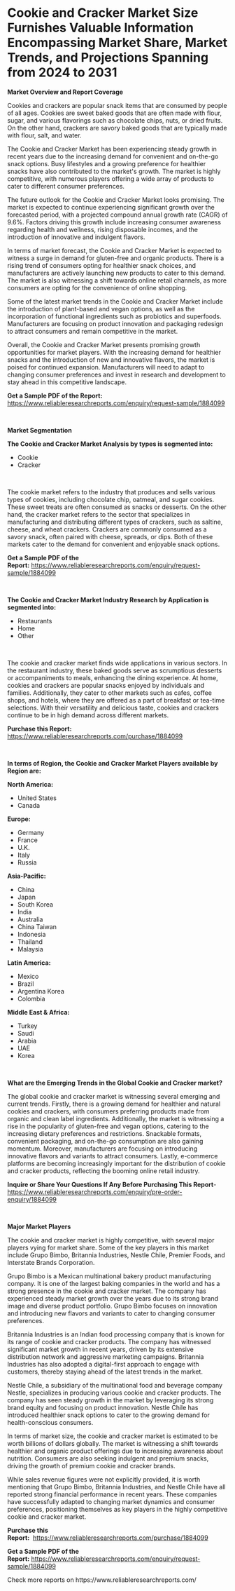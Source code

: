 <p><h1>Cookie and Cracker Market Size Furnishes Valuable Information Encompassing Market Share, Market Trends, and Projections Spanning from 2024 to 2031</h1></p><p><strong>Market Overview and Report Coverage</strong></p>
<p><p>Cookies and crackers are popular snack items that are consumed by people of all ages. Cookies are sweet baked goods that are often made with flour, sugar, and various flavorings such as chocolate chips, nuts, or dried fruits. On the other hand, crackers are savory baked goods that are typically made with flour, salt, and water.</p><p>The Cookie and Cracker Market has been experiencing steady growth in recent years due to the increasing demand for convenient and on-the-go snack options. Busy lifestyles and a growing preference for healthier snacks have also contributed to the market's growth. The market is highly competitive, with numerous players offering a wide array of products to cater to different consumer preferences.</p><p>The future outlook for the Cookie and Cracker Market looks promising. The market is expected to continue experiencing significant growth over the forecasted period, with a projected compound annual growth rate (CAGR) of 9.6%. Factors driving this growth include increasing consumer awareness regarding health and wellness, rising disposable incomes, and the introduction of innovative and indulgent flavors.</p><p>In terms of market forecast, the Cookie and Cracker Market is expected to witness a surge in demand for gluten-free and organic products. There is a rising trend of consumers opting for healthier snack choices, and manufacturers are actively launching new products to cater to this demand. The market is also witnessing a shift towards online retail channels, as more consumers are opting for the convenience of online shopping.</p><p>Some of the latest market trends in the Cookie and Cracker Market include the introduction of plant-based and vegan options, as well as the incorporation of functional ingredients such as probiotics and superfoods. Manufacturers are focusing on product innovation and packaging redesign to attract consumers and remain competitive in the market.</p><p>Overall, the Cookie and Cracker Market presents promising growth opportunities for market players. With the increasing demand for healthier snacks and the introduction of new and innovative flavors, the market is poised for continued expansion. Manufacturers will need to adapt to changing consumer preferences and invest in research and development to stay ahead in this competitive landscape.</p></p>
<p><strong>Get a Sample PDF of the Report:</strong> <a href="https://www.reliableresearchreports.com/enquiry/request-sample/1884099">https://www.reliableresearchreports.com/enquiry/request-sample/1884099</a></p>
<p>&nbsp;</p>
<p><strong>Market Segmentation</strong></p>
<p><strong>The Cookie and Cracker Market Analysis by types is segmented into:</strong></p>
<p><ul><li>Cookie</li><li>Cracker</li></ul></p>
<p>&nbsp;</p>
<p><p>The cookie market refers to the industry that produces and sells various types of cookies, including chocolate chip, oatmeal, and sugar cookies. These sweet treats are often consumed as snacks or desserts. On the other hand, the cracker market refers to the sector that specializes in manufacturing and distributing different types of crackers, such as saltine, cheese, and wheat crackers. Crackers are commonly consumed as a savory snack, often paired with cheese, spreads, or dips. Both of these markets cater to the demand for convenient and enjoyable snack options.</p></p>
<p><strong>Get a Sample PDF of the Report:</strong>&nbsp;<a href="https://www.reliableresearchreports.com/enquiry/request-sample/1884099">https://www.reliableresearchreports.com/enquiry/request-sample/1884099</a></p>
<p>&nbsp;</p>
<p><strong>The Cookie and Cracker Market Industry Research by Application is segmented into:</strong></p>
<p><ul><li>Restaurants</li><li>Home</li><li>Other</li></ul></p>
<p>&nbsp;</p>
<p><p>The cookie and cracker market finds wide applications in various sectors. In the restaurant industry, these baked goods serve as scrumptious desserts or accompaniments to meals, enhancing the dining experience. At home, cookies and crackers are popular snacks enjoyed by individuals and families. Additionally, they cater to other markets such as cafes, coffee shops, and hotels, where they are offered as a part of breakfast or tea-time selections. With their versatility and delicious taste, cookies and crackers continue to be in high demand across different markets.</p></p>
<p><strong>Purchase this Report:</strong>&nbsp; <a href="https://www.reliableresearchreports.com/purchase/1884099">https://www.reliableresearchreports.com/purchase/1884099</a></p>
<p>&nbsp;</p>
<p><strong>In terms of Region, the Cookie and Cracker Market Players available by Region are:</strong></p>
<p>
    <p> <strong> North America: </strong>
        <ul>
            <li>United States</li>
            <li>Canada</li>
        </ul>
        </p> 
    <p> <strong> Europe: </strong>
        <ul>
            <li>Germany</li>
            <li>France</li>
            <li>U.K.</li>
            <li>Italy</li>
            <li>Russia</li>
        </ul>
        </p> 
    <p> <strong> Asia-Pacific: </strong>
        <ul>
            <li>China</li>
            <li>Japan</li>
            <li>South Korea</li>
            <li>India</li>
            <li>Australia</li>
            <li>China Taiwan</li>
            <li>Indonesia</li>
            <li>Thailand</li>
            <li>Malaysia</li>
        </ul>
        </p> 
    <p> <strong> Latin America: </strong>
        <ul>
            <li>Mexico</li>
            <li>Brazil</li>
            <li>Argentina Korea</li>
            <li>Colombia</li>
        </ul>
        </p> 
    <p> <strong> Middle East & Africa: </strong>
        <ul>
            <li>Turkey</li>
            <li>Saudi</li>
            <li>Arabia</li>
            <li>UAE</li>
            <li>Korea</li>
        </ul>
    </p>
    </p>
<p>&nbsp;</p>
<p><strong>What are the Emerging Trends in the Global Cookie and Cracker market?</strong></p>
<p><p>The global cookie and cracker market is witnessing several emerging and current trends. Firstly, there is a growing demand for healthier and natural cookies and crackers, with consumers preferring products made from organic and clean label ingredients. Additionally, the market is witnessing a rise in the popularity of gluten-free and vegan options, catering to the increasing dietary preferences and restrictions. Snackable formats, convenient packaging, and on-the-go consumption are also gaining momentum. Moreover, manufacturers are focusing on introducing innovative flavors and variants to attract consumers. Lastly, e-commerce platforms are becoming increasingly important for the distribution of cookie and cracker products, reflecting the booming online retail industry.</p></p>
<p><strong>Inquire or Share Your Questions If Any Before Purchasing This Report</strong>- <a href="https://www.reliableresearchreports.com/enquiry/pre-order-enquiry/1884099">https://www.reliableresearchreports.com/enquiry/pre-order-enquiry/1884099</a></p>
<p>&nbsp;</p>
<p><strong>Major Market Players</strong></p>
<p><p>The cookie and cracker market is highly competitive, with several major players vying for market share. Some of the key players in this market include Grupo Bimbo, Britannia Industries, Nestle Chile, Premier Foods, and Interstate Brands Corporation.</p><p>Grupo Bimbo is a Mexican multinational bakery product manufacturing company. It is one of the largest baking companies in the world and has a strong presence in the cookie and cracker market. The company has experienced steady market growth over the years due to its strong brand image and diverse product portfolio. Grupo Bimbo focuses on innovation and introducing new flavors and variants to cater to changing consumer preferences.</p><p>Britannia Industries is an Indian food processing company that is known for its range of cookie and cracker products. The company has witnessed significant market growth in recent years, driven by its extensive distribution network and aggressive marketing campaigns. Britannia Industries has also adopted a digital-first approach to engage with customers, thereby staying ahead of the latest trends in the market.</p><p>Nestle Chile, a subsidiary of the multinational food and beverage company Nestle, specializes in producing various cookie and cracker products. The company has seen steady growth in the market by leveraging its strong brand equity and focusing on product innovation. Nestle Chile has introduced healthier snack options to cater to the growing demand for health-conscious consumers.</p><p>In terms of market size, the cookie and cracker market is estimated to be worth billions of dollars globally. The market is witnessing a shift towards healthier and organic product offerings due to increasing awareness about nutrition. Consumers are also seeking indulgent and premium snacks, driving the growth of premium cookie and cracker brands.</p><p>While sales revenue figures were not explicitly provided, it is worth mentioning that Grupo Bimbo, Britannia Industries, and Nestle Chile have all reported strong financial performance in recent years. These companies have successfully adapted to changing market dynamics and consumer preferences, positioning themselves as key players in the highly competitive cookie and cracker market.</p></p>
<p><strong>Purchase this Report:</strong>&nbsp;&nbsp;<a href="https://www.reliableresearchreports.com/purchase/1884099">https://www.reliableresearchreports.com/purchase/1884099</a></p>
<p></p>
<p><strong>Get a Sample PDF of the Report:</strong>&nbsp;<a href="https://www.reliableresearchreports.com/enquiry/request-sample/1884099">https://www.reliableresearchreports.com/enquiry/request-sample/1884099</a></p>
<p>Check more reports on https://www.reliableresearchreports.com/</p>